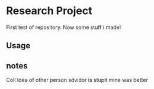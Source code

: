 # Research Project
First test of repository.
Now some stuff i made!
## Usage

## notes
Coll Idea of other person 
sdvidor is stupit mine was better

